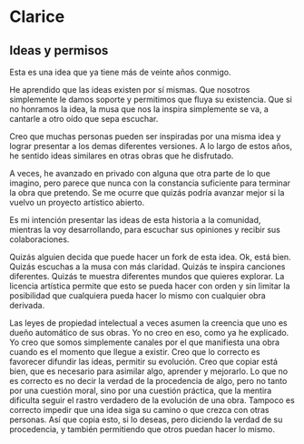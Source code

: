 # Clarice

## Ideas y permisos

Esta es una idea que ya tiene más de veinte años conmigo.

He aprendido que las ideas existen por sí mismas. Que nosotros simplemente le damos soporte y permitimos que fluya su existencia. Que si no honramos la idea, la musa que nos la inspira simplemente se va, a cantarle a otro oído que sepa escuchar.

Creo que muchas personas pueden ser inspiradas por una misma idea y lograr presentar a los demas diferentes versiones. A lo largo de estos años, he sentido ideas similares en otras obras que he disfrutado.

A veces, he avanzado en privado con alguna que otra parte de lo que imagino, pero parece que nunca con la constancia suficiente para terminar la obra que pretendo. Se me ocurre que quizás podría avanzar mejor si la vuelvo un proyecto artístico abierto.

Es mi intención presentar las ideas de esta historia a la comunidad, mientras la voy desarrollando, para escuchar sus opiniones y recibir sus colaboraciones.

Quizás alguien decida que puede hacer un fork de esta idea. Ok, está bien. Quizás escuchas a la musa con más claridad. Quizás te inspira canciones diferentes. Quizás te muestra diferentes mundos que quieres explorar. La licencia artística permite que esto se pueda hacer con orden y sin limitar la posibilidad que cualquiera pueda hacer lo mismo con cualquier obra derivada.

Las leyes de propiedad intelectual a veces asumen la creencia que uno es dueño automático de sus obras. Yo no creo en eso, como ya he explicado. Yo creo que somos simplemente canales por el que manifiesta una obra cuando es el momento que llegue a existir. Creo que lo correcto es favorecer difundir las ideas, permitir su evolución. Creo que copiar está bien, que es necesario para asimilar algo, aprender y mejorarlo. Lo que no es correcto es no decir la verdad de la procedencia de algo, pero no tanto por una cuestión moral, sino por una cuestión práctica, que la mentira dificulta seguir el rastro verdadero de la evolución de una obra. Tampoco es correcto impedir que una idea siga su camino o que crezca con otras personas. Así que copia esto, si lo deseas, pero diciendo la verdad de su procedencia, y también permitiendo que otros puedan hacer lo mismo.

